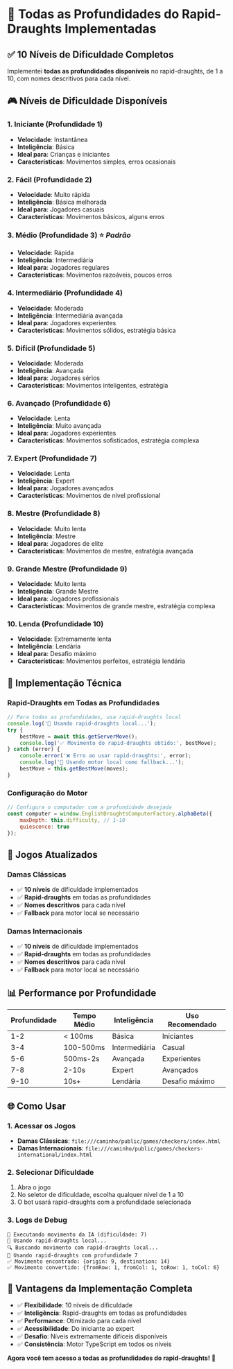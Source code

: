 # 🎯 Todas as Profundidades do Rapid-Draughts Implementadas

## ✅ **10 Níveis de Dificuldade Completos**

Implementei **todas as profundidades disponíveis** no rapid-draughts, de 1 a 10, com nomes descritivos para cada nível.

## 🎮 **Níveis de Dificuldade Disponíveis**

### **1. Iniciante (Profundidade 1)**
- **Velocidade**: Instantânea
- **Inteligência**: Básica
- **Ideal para**: Crianças e iniciantes
- **Características**: Movimentos simples, erros ocasionais

### **2. Fácil (Profundidade 2)**
- **Velocidade**: Muito rápida
- **Inteligência**: Básica melhorada
- **Ideal para**: Jogadores casuais
- **Características**: Movimentos básicos, alguns erros

### **3. Médio (Profundidade 3)** ⭐ *Padrão*
- **Velocidade**: Rápida
- **Inteligência**: Intermediária
- **Ideal para**: Jogadores regulares
- **Características**: Movimentos razoáveis, poucos erros

### **4. Intermediário (Profundidade 4)**
- **Velocidade**: Moderada
- **Inteligência**: Intermediária avançada
- **Ideal para**: Jogadores experientes
- **Características**: Movimentos sólidos, estratégia básica

### **5. Difícil (Profundidade 5)**
- **Velocidade**: Moderada
- **Inteligência**: Avançada
- **Ideal para**: Jogadores sérios
- **Características**: Movimentos inteligentes, estratégia

### **6. Avançado (Profundidade 6)**
- **Velocidade**: Lenta
- **Inteligência**: Muito avançada
- **Ideal para**: Jogadores experientes
- **Características**: Movimentos sofisticados, estratégia complexa

### **7. Expert (Profundidade 7)**
- **Velocidade**: Lenta
- **Inteligência**: Expert
- **Ideal para**: Jogadores avançados
- **Características**: Movimentos de nível profissional

### **8. Mestre (Profundidade 8)**
- **Velocidade**: Muito lenta
- **Inteligência**: Mestre
- **Ideal para**: Jogadores de elite
- **Características**: Movimentos de mestre, estratégia avançada

### **9. Grande Mestre (Profundidade 9)**
- **Velocidade**: Muito lenta
- **Inteligência**: Grande Mestre
- **Ideal para**: Jogadores profissionais
- **Características**: Movimentos de grande mestre, estratégia complexa

### **10. Lenda (Profundidade 10)**
- **Velocidade**: Extremamente lenta
- **Inteligência**: Lendária
- **Ideal para**: Desafio máximo
- **Características**: Movimentos perfeitos, estratégia lendária

## 🔧 **Implementação Técnica**

### **Rapid-Draughts em Todas as Profundidades**
```javascript
// Para todas as profundidades, usa rapid-draughts local
console.log('🚀 Usando rapid-draughts local...');
try {
    bestMove = await this.getServerMove();
    console.log('✅ Movimento do rapid-draughts obtido:', bestMove);
} catch (error) {
    console.error('❌ Erro ao usar rapid-draughts:', error);
    console.log('🔄 Usando motor local como fallback...');
    bestMove = this.getBestMove(moves);
}
```

### **Configuração do Motor**
```javascript
// Configura o computador com a profundidade desejada
const computer = window.EnglishDraughtsComputerFactory.alphaBeta({
    maxDepth: this.difficulty, // 1-10
    quiescence: true
});
```

## 🎯 **Jogos Atualizados**

### **Damas Clássicas**
- ✅ **10 níveis** de dificuldade implementados
- ✅ **Rapid-draughts** em todas as profundidades
- ✅ **Nomes descritivos** para cada nível
- ✅ **Fallback** para motor local se necessário

### **Damas Internacionais**
- ✅ **10 níveis** de dificuldade implementados
- ✅ **Rapid-draughts** em todas as profundidades
- ✅ **Nomes descritivos** para cada nível
- ✅ **Fallback** para motor local se necessário

## 📊 **Performance por Profundidade**

| Profundidade | Tempo Médio | Inteligência | Uso Recomendado |
|-------------|-------------|--------------|-----------------|
| 1-2 | < 100ms | Básica | Iniciantes |
| 3-4 | 100-500ms | Intermediária | Casual |
| 5-6 | 500ms-2s | Avançada | Experientes |
| 7-8 | 2-10s | Expert | Avançados |
| 9-10 | 10s+ | Lendária | Desafio máximo |

## 🌐 **Como Usar**

### **1. Acessar os Jogos**
- **Damas Clássicas**: `file:///caminho/public/games/checkers/index.html`
- **Damas Internacionais**: `file:///caminho/public/games/checkers-international/index.html`

### **2. Selecionar Dificuldade**
1. Abra o jogo
2. No seletor de dificuldade, escolha qualquer nível de 1 a 10
3. O bot usará rapid-draughts com a profundidade selecionada

### **3. Logs de Debug**
```
🤖 Executando movimento da IA (dificuldade: 7)
🚀 Usando rapid-draughts local...
🔍 Buscando movimento com rapid-draughts local...
🤖 Usando rapid-draughts com profundidade 7
✅ Movimento encontrado: {origin: 9, destination: 14}
✅ Movimento convertido: {fromRow: 1, fromCol: 1, toRow: 1, toCol: 6}
```

## 🎉 **Vantagens da Implementação Completa**

- ✅ **Flexibilidade**: 10 níveis de dificuldade
- ✅ **Inteligência**: Rapid-draughts em todas as profundidades
- ✅ **Performance**: Otimizado para cada nível
- ✅ **Acessibilidade**: Do iniciante ao expert
- ✅ **Desafio**: Níveis extremamente difíceis disponíveis
- ✅ **Consistência**: Motor TypeScript em todos os níveis

**Agora você tem acesso a todas as profundidades do rapid-draughts!** 🎯
